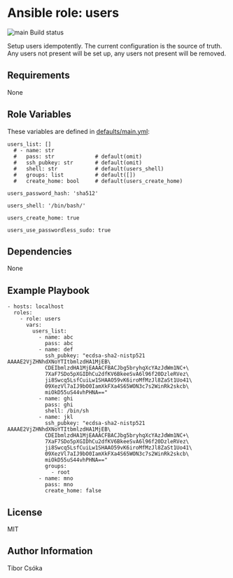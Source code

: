 Ansible role: users
=========

![main Build status](https://github.com/Provizanta/ansible-role-users/actions/workflows/main.yml/badge.svg)

Setup users idempotently. The current configuration is the source of truth. Any users not present will be set up, any users not present will be removed.

Requirements
------------

None

Role Variables
--------------

These variables are defined in [defaults/main.yml](./defaults/main.yml):

    users_list: []
      # - name: str
      #   pass: str             # default(omit)
      #   ssh_pubkey: str       # default(omit)
      #   shell: str            # default(users_shell)
      #   groups: list          # default([])
      #   create_home: bool     # default(users_create_home)

    users_password_hash: 'sha512'

    users_shell: '/bin/bash/'

    users_create_home: true

    users_use_passwordless_sudo: true

Dependencies
------------

None

Example Playbook
----------------

    - hosts: localhost
      roles:
        - role: users
          vars:
            users_list:
              - name: abc
                pass: abc
              - name: def
                ssh_pubkey: "ecdsa-sha2-nistp521 AAAAE2VjZHNhdXNoYTItbmlzdHA1MjEB\
                CDEIbmlzdHA1MjEAAACFBACJbg5bryhqXcYAzJdWm1NC+\
                7XaF7SDo5pXGIDhCu2dfKV6BkeeSvA6l96f20DzleRVez\
                ji8Swcq5LsfCuiLw1SHAAO59vK6iroMfMzJl8ZaSt1Uo41\
                09XezVl7aIJ9bO0IamXkFXa4S65WON3c7s2WinRk2skcb\
                miOkD55uS44vhPHNA=="
              - name: ghi
                pass: ghi
                shell: /bin/sh
              - name: jkl
                ssh_pubkey: "ecdsa-sha2-nistp521 AAAAE2VjZHNhdXNoYTItbmlzdHA1MjEB\
                CDEIbmlzdHA1MjEAAACFBACJbg5bryhqXcYAzJdWm1NC+\
                7XaF7SDo5pXGIDhCu2dfKV6BkeeSvA6l96f20DzleRVez\
                ji8Swcq5LsfCuiLw1SHAAO59vK6iroMfMzJl8ZaSt1Uo41\
                09XezVl7aIJ9bO0IamXkFXa4S65WON3c7s2WinRk2skcb\
                miOkD55uS44vhPHNA=="
                groups:
                  - root
              - name: mno
                pass: mno
                create_home: false

License
-------

MIT

Author Information
------------------

Tibor Csóka
